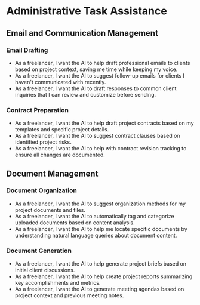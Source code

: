 # Administrative Task Assistance

## Email and Communication Management

### Email Drafting
- As a freelancer, I want the AI to help draft professional emails to clients based on project context, saving me time while keeping my voice.
- As a freelancer, I want the AI to suggest follow-up emails for clients I haven't communicated with recently.
- As a freelancer, I want the AI to draft responses to common client inquiries that I can review and customize before sending.

### Contract Preparation
- As a freelancer, I want the AI to help draft project contracts based on my templates and specific project details.
- As a freelancer, I want the AI to suggest contract clauses based on identified project risks.
- As a freelancer, I want the AI to help with contract revision tracking to ensure all changes are documented.

## Document Management

### Document Organization
- As a freelancer, I want the AI to suggest organization methods for my project documents and files.
- As a freelancer, I want the AI to automatically tag and categorize uploaded documents based on content analysis.
- As a freelancer, I want the AI to help me locate specific documents by understanding natural language queries about document content.

### Document Generation
- As a freelancer, I want the AI to help generate project briefs based on initial client discussions.
- As a freelancer, I want the AI to help create project reports summarizing key accomplishments and metrics.
- As a freelancer, I want the AI to generate meeting agendas based on project context and previous meeting notes.